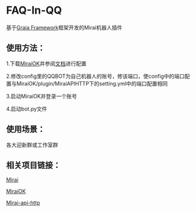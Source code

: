 # FAQ-In-QQ
基于[Graia Framework](https://github.com/GraiaProject/Application)框架开发的Mirai机器人插件

## 使用方法：

  1.下载[MiraiOK](https://github.com/LXY1226/MiraiOK)并参阅[文档](https://graiaproject.github.io/Application/)进行配置

  2.修改config里的QQBOT为自己机器人的账号，修该端口，使config中的端口配置与MiraiOK/plugin/MiraiAPIHTTP下的setting.yml中的端口配置相同

  3.启动MiraiOK并登录一个账号

  4.启动bot.py文件

## 使用场景：

  各大迎新群或工作室群

## 相关项目链接：
  [Mirai](https://github.com/mamoe/mirai)

  [MiraiOK](https://github.com/LXY1226/MiraiOK)

  [Mirai-api-http](https://github.com/project-mirai/mirai-api-http)
